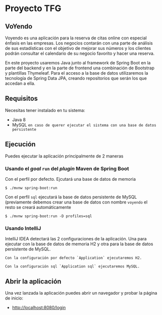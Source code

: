 # Proyecto TFG
## VoYendo

Voyendo es una aplicación para la reserva de citas online con especial énfasis en las empresas. Los negocios contarán con una parte de análisis 
de sus estadísticas con el objetivo de mejorar sus números y los clientes podrán consultar el calendario de su negocio favorito y hacer una reserva.

En este proyecto usaremos Java junto al framework de Spring Boot en la parte del backend y en la parte de frontend una combinación de Bootstrap y plantillas Thymeleaf. Para el acceso a la base de datos utilizaremos la tecnología de Spring Data JPA, creando repositorios que serán los que accedan a ella.

## Requisitos

Necesitas tener instalado en tu sistema:

- Java 8
- MySQL `en caso de querer ejecutar el sistema con una base de datos persistente`

## Ejecución

Puedes ejecutar la aplicación principalmente de 2 maneras

### Usando el _goal_ `run` del _plugin_ Maven de Spring Boot
Con el perfil por defecto. Ejcutará una base de datos de memoria

```
$ ./mvnw spring-boot:run 
```   

Con el perfil `sql` ejecutará la base de datos persistente de MySQL (previamente debemos crear una base de datos con nombre `voyendo` el resto se creará automáticamente
```
$ ./mvnw spring-boot:run -D profiles=sql 
```   

### Usando IntelliJ
IntelliJ IDEA detectará las 2 configuraciones de la aplicación. Una para ejecutar con la base de datos de memoria H2 y otra para la base de datos persistente de MySQL. 
```
Con la configuración por defecto `Application` ejecutaremos H2.
```
```
Con la configuración sql `Application sql` ejecutaremos MySQL.
```

## Abrir la aplicación
Una vez lanzada la aplicación puedes abrir un navegador y probar la página de inicio:

- [http://localhost:8080/login](http://localhost:8080/login)
